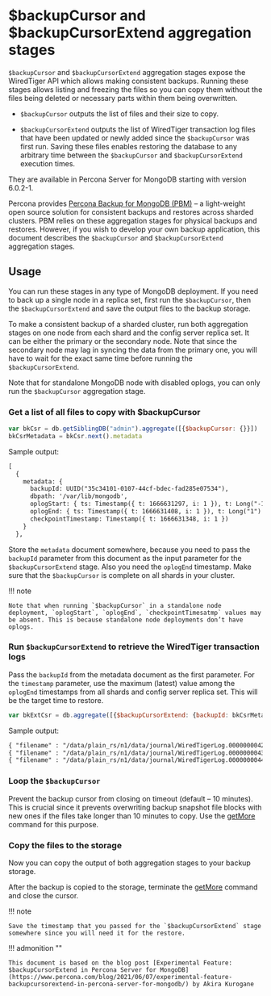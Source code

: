 # $backupCursor and $backupCursorExtend aggregation stages

`$backupCursor` and `$backupCursorExtend` aggregation stages expose the WiredTiger API which allows making consistent backups. Running these stages allows listing and freezing the files so you can copy them without the files being deleted or necessary parts within them being overwritten.


* `$backupCursor` outputs the list of files and their size to copy.

* `$backupCursorExtend` outputs the list of WiredTiger transaction log files that have been updated or newly added since the `$backupCursor` was first run. Saving these files enables restoring the database to any arbitrary time between the `$backupCursor` and `$backupCursorExtend` execution times.

They are available in Percona Server for MongoDB starting with version 6.0.2-1.

Percona provides [Percona Backup for MongoDB (PBM)](https://www.percona.com/doc/percona-backup-mongodb/index.html) – a light-weight open source solution for consistent backups and restores across sharded clusters. PBM relies on these aggregation stages for physical backups and restores. However, if you wish to develop your own backup application, this document describes the `$backupCursor` and `$backupCursorExtend` aggregation stages.

## Usage

You can run these stages in any type of MongoDB deployment. If you need to back up a single node in a replica set, first run the `$backupCursor`, then the `$backupCursorExtend` and save the output files to the backup storage.

To make a consistent backup of a sharded cluster, run both aggregation stages on one node from each shard and the config server replica set. It can be either the primary or the secondary node. Note that since the secondary node may lag in syncing the data from the primary one, you will have to wait for the exact same time before running the `$backupCursorExtend`.

Note that for standalone MongoDB node with disabled oplogs, you can only run the `$backupCursor` aggregation stage.

### Get a list of all files to copy with $backupCursor

```javascript
var bkCsr = db.getSiblingDB("admin").aggregate([{$backupCursor: {}}])
bkCsrMetadata = bkCsr.next().metadata
```

Sample output:

```default
[
  {
    metadata: {
      backupId: UUID("35c34101-0107-44cf-bdec-fad285e07534"),
      dbpath: '/var/lib/mongodb',
      oplogStart: { ts: Timestamp({ t: 1666631297, i: 1 }), t: Long("-1") },
      oplogEnd: { ts: Timestamp({ t: 1666631408, i: 1 }), t: Long("1") },
      checkpointTimestamp: Timestamp({ t: 1666631348, i: 1 })
    }
  },
```

Store the `metadata` document somewhere, because you need to pass the `backupId` parameter from this document as the input parameter for the `$backupCursorExtend` stage. Also you need the `oplogEnd` timestamp.
Make sure that the `$backupCursor` is complete on all shards in your cluster.

!!! note 

    Note that when running `$backupCursor` in a standalone node deployment, `oplogStart`, `oplogEnd`, `checkpointTimesatmp` values may be absent. This is because standalone node deployments don’t have oplogs.

### Run `$backupCursorExtend` to retrieve the WiredTiger transaction logs

Pass the `backupId` from the metadata document as the first parameter. For the `timestamp` parameter, use the maximum (latest) value among the `oplogEnd` timestamps from all shards and config server replica set. This will be the target time to restore.

```javascript
var bkExtCsr = db.aggregate([{$backupCursorExtend: {backupId: bkCsrMetadata.backupId, timestamp: new Timestamp(1666631418, 1)}}])
```

Sample output:

```default
{ "filename" : "/data/plain_rs/n1/data/journal/WiredTigerLog.0000000042" }
{ "filename" : "/data/plain_rs/n1/data/journal/WiredTigerLog.0000000043" }
{ "filename" : "/data/plain_rs/n1/data/journal/WiredTigerLog.0000000044" }
```

### Loop the `$backupCursor`

Prevent the backup cursor from closing on timeout (default – 10 minutes). This is crucial since it prevents overwriting backup snapshot file blocks with new ones if the files take longer than 10 minutes to copy.  Use the [getMore](https://www.mongodb.com/docs/v6.0/reference/command/getMore/#getmore) command for this purpose.

### Copy the files to the storage

Now you can copy the output of both aggregation stages to your backup storage.

After the backup is copied to the storage, terminate the [getMore](https://www.mongodb.com/docs/v6.0/reference/command/getMore/#getmore) command and close the cursor.

!!! note 

    Save the timestamp that you passed for the `$backupCursorExtend` stage somewhere since you will need it for the restore.

!!! admonition ""

    This document is based on the blog post [Experimental Feature: $backupCursorExtend in Percona Server for MongoDB](https://www.percona.com/blog/2021/06/07/experimental-feature-backupcursorextend-in-percona-server-for-mongodb/) by Akira Kurogane

